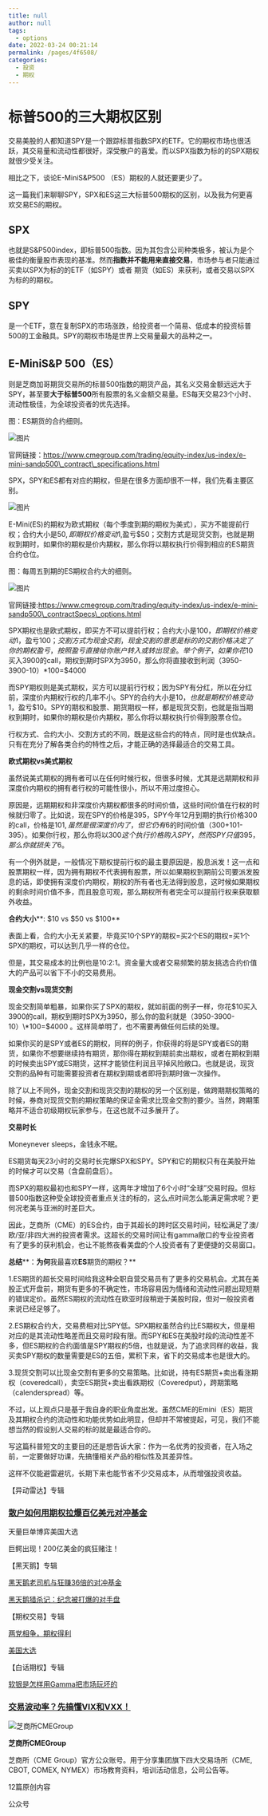 ```yaml
---
title: null
author: null
tags: 
  - options
date: 2022-03-24 00:21:14
permalink: /pages/4f6508/
categories: 
  - 投资
  - 期权
---
```


# 标普500的三大期权区别

交易美股的人都知道SPY是一个跟踪标普指数SPX的ETF。它的期权市场也很活跃，其交易量和流动性都很好，深受散户的喜爱。而以SPX指数为标的的SPX期权就很少受关注。  

相比之下，谈论E-MiniS&P500 （ES）期权的人就还要更少了。

这一篇我们来聊聊SPY，SPX和ES这三大标普500期权的区别，以及我为何更喜欢交易ES的期权。


## **SPX**
也就是S&P500index，即标普500指数。因为其包含公司种类极多，被认为是个极佳的衡量股市表现的基准。然而**指数并不能用来直接交易**，市场参与者只能通过买卖以SPX为标的的ETF（如SPY）或者 期货（如ES）来获利，或者交易以SPX为标的的期权。

## **SPY**
是一个ETF，意在复制SPX的市场涨跌，给投资者一个简易、低成本的投资标普500的工金融具。SPY的期权市场是世界上交易量最大的品种之一。

## **E-MiniS&P 500**（**ES**）
则是芝商加哥期货交易所的标普500指数的期货产品，其名义交易金额远远大于SPY，甚至要**大于标普500**所有股票的名义金额交易量。ES每天交易23个小时、流动性极佳，为全球投资者的优先选择。

图：ES期货的合约细则。

![图片](https://mmbiz.qpic.cn/mmbiz_png/Thehffjafp4PZGgTAEokboicWyAo9zRNYcVszo6FrVswuS490dUicqbQSsGgePyrQ3UoKete6fXeGxMgfmfNJCTA/640?wx_fmt=png&tp=webp&wxfrom=5&wx_lazy=1&wx_co=1)

官网链接：https://www.cmegroup.com/trading/equity-index/us-index/e-mini-sandp500\_contract\_specifications.html

SPX，SPY和ES都有对应的期权，但是在很多方面却很不一样，我们先看主要区别。

![图片](https://mmbiz.qpic.cn/mmbiz_png/Thehffjafp4PZGgTAEokboicWyAo9zRNYueGsygWkk6hyiaCG7HEAe2d3uJKY73m7QDgGTbJANLANSaWOc2SByLQ/640?wx_fmt=png&tp=webp&wxfrom=5&wx_lazy=1&wx_co=1)

E-Mini(ES)的期权为欧式期权（每个季度到期的期权为美式），买方不能提前行权；合约大小是$50,即期权价格变动$1,盈亏$50；交割方式是现货交割，也就是期权到期时，如果你的期权是价内期权，那么你将以期权执行价得到相应的ES期货合约仓位。

图：每周五到期的ES期权合约大的细则。

![图片](https://mmbiz.qpic.cn/mmbiz_png/Thehffjafp4PZGgTAEokboicWyAo9zRNY3x0dthROzFSIQWFiau1Lic4WDIVKEj0JodvW7EfQW688xOzJqM0wlytA/640?wx_fmt=png&tp=webp&wxfrom=5&wx_lazy=1&wx_co=1)

官网链接:https://www.cmegroup.com/trading/equity-index/us-index/e-mini-sandp500\_contractSpecs\_options.html

SPX期权也是欧式期权，即买方不可以提前行权；合约大小是$100，即期权价格变动$1，盈亏$100；交割方式为现金交割，现金交割的意思是标的的交割价格决定了你的期权盈亏，按照盈亏直接给你账户转入或转出现金。举个例子，如果你花$10买入3900的call，期权到期时SPX为3950，那么你将直接收到利润（3950-3900-10）\*100=$4000

而SPY期权则是美式期权，买方可以提前行行权；因为SPY有分红，所以在分红前，深度价内期权行权的几率不小。SPY的合约大小是$10，也就是期权价格变动$1，盈亏$10。SPY的期权和股票、期货期权一样，都是现货交割，也就是指当期权到期时，如果你的期权是价内期权，那么你将以期权执行价得到股票仓位。

行权方式、合约大小、交割方式的不同，既是这些合约的特点，同时是也优缺点。只有在充分了解各类合约的特性之后，才能正确的选择最适合的交易工具。

**欧式期权****vs****美式期权**

虽然说美式期权的拥有者可以在任何时候行权，但很多时候，尤其是远期期权和非深度价内期权的拥有者行权的可能性很小，所以不用过度担心。

原因是，远期期权和非深度价内期权都很多的时间价值，这些时间价值在行权的时候就归零了。比如说，现在SPY的价格是395，SPY今年12月到期的执行价格300的call，价格是$101,虽然是很深度价内了，但它仍有$6的时间价值（300+101-395）。如果你行权，那么你将以$300这个执行价格购入SPY，然而SPY只值395，那么你就损失了$6。

有一个例外就是，一般情况下期权提前行权的最主要原因是，股息派发！这一点和股票期权一样，因为拥有期权不代表拥有股票，所以如果期权到期前公司要派发股息的话，即使拥有深度价内期权，期权的所有者也无法得到股息，这时候如果期权的剩余时间价值不多，而且股息可观，那么期权所有者完全可以提前行权来获取额外收益。

**合约大小****: $10 vs $50 vs $100**

表面上看，合约大小无关紧要，毕竟买10个SPY的期权\=买2个ES的期权\=买1个SPX的期权，可以达到几乎一样的仓位。

但是，其交易成本的比例也是10:2:1。资金量大或者交易频繁的朋友挑选合约价值大的产品可以省下不小的交易费用。

**现金交割****vs****现货交割**

现金交割简单粗暴，如果你买了SPX的期权，就如前面的例子一样，你花$10买入3900的call，期权到期时SPX为3950，那么你的盈利就是（3950-3900-10）\*100=$4000 。这样简单明了，也不需要再做任何后续的处理。

如果你买的是SPY或者ES的期权，同样的例子，你获得的将是SPY或者ES的期货，如果你不想要继续持有期货，那你得在期权到期前卖出期权，或者在期权到期的时候卖出SPY或ES期货，这样才能锁住利润且平掉风险敞口。也就是说，现货交割的品种有可能需要投资者在期权到期或者即将到期时做一次操作。

除了以上不同外，现金交割和现货交割的期权的另一个区别是，做跨期期权策略的时候，券商对现货交割的期权策略的保证金需求比现金交割的要少。当然，跨期策略并不适合初级期权玩家参与，在这也就不过多展开了。

**交易时长**

Moneynever sleeps，金钱永不眠。

ES期货每天23小时的交易时长完爆SPX和SPY。SPY和它的期权只有在美股开始的时候才可以交易（含盘前盘后）。

而SPX的期权最初也和SPY一样，这两年才增加了6个小时“全球”交易时段。但标普500指数这种受全球投资者重点关注的标的，这么点时间怎么能满足需求呢？更何况老美与亚洲的时差巨大。

因此，芝商所（CME）的ES合约，由于其超长的跨时区交易时间，轻松满足了澳/欧/亚/非四大洲的投资者需求。这超长的交易时间让有gamma敞口的专业投资者有了更多的获利机会，也让不能熬夜看美盘的个人投资者有了更便捷的交易窗口。

**总结****：****为何****我最喜欢****ES****期货的期权？**

1.ES期货的超长交易时间给我这种全职自营交易员有了更多的交易机会。尤其在美股正式开盘前，期货有更多的不确定性，市场容易因为情绪和流动性问题出现短期的错误定价。虽然ES期权的流动性在欧亚时段稍逊于美股时段，但对一般投资者来说已经足够了。

2.ES期权合约大，交易费相对比SPY低。SPX期权虽然合约比ES期权大，但是相对应的是其流动性略差而且交易时段有限。而SPY和ES在美股时段的流动性差不多，但ES期权的合约面值是SPY期权的5倍，也就是说，为了追求同样的收益，我买卖SPY期权的数量需要是ES的五倍，累积下来，省下的交易成本也是很大的。

3.现货交割可以比现金交割有更多的交易策略。比如说，持有ES期货+卖出看涨期权（coveredcall），卖空ES期货+卖出看跌期权（Coveredput），跨期策略（calenderspread）等。

不过，以上观点只是基于我自身的职业角度出发。虽然CME的Emini（ES）期货及其期权合约的流动性和功能优势如此明显，但却并不常被提起，可见，我们不能想当然的假设别人交易的标的就是最适合你的。

写这篇科普短文的主要目的还是想告诉大家：作为一名优秀的投资者，在入场之前，一定要做好功课，先搞懂相关产品的相似性及其差异性。

这样不仅能避雷避坑，长期下来也能节省不少交易成本，从而增强投资收益。


【异动雷达】专辑

### [散户如何用期权拉爆百亿美元对冲基金](http://mp.weixin.qq.com/s?__biz=MzIyMzkwMjc4MA==&mid=2247484264&idx=1&sn=a5614508986a300e9a06c50b47567744&chksm=e8166e3bdf61e72dafe3d6a40360952e88aedd6587d44e5bdba95b0c05503c164a21a9808e17&scene=21#wechat_redirect)

天量巨单博弈美国大选

巨鳄出现！200亿美金的疯狂赌注！

【黑天鹅】专辑

[黑天鹅老司机与狂赚36倍的对冲基金](http://mp.weixin.qq.com/s?__biz=MzIyMzkwMjc4MA==&mid=2247483691&idx=1&sn=37299ad3094f09fda50f5007760dc11e&chksm=e8166c78df61e56eb78dc3ab4f3ba020421187aca499546ae41e835c1c30f7fd9c59aab463f1&scene=21#wechat_redirect)

[黑天鹅猎杀记：纪念被打爆的对手盘](http://mp.weixin.qq.com/s?__biz=MzIyMzkwMjc4MA==&mid=2247483662&idx=1&sn=c18e3a5648117caf870e738e213d1665&chksm=e8166c5ddf61e54ba2373dfb2773a04f8e9ff590375bf77129a45560e42a1edea37a5df06d3a&scene=21#wechat_redirect)

【期权交易】专辑

[两党相争，期权得利](http://mp.weixin.qq.com/s?__biz=MzIyMzkwMjc4MA==&mid=2247483723&idx=1&sn=a1c7b8f189f3bf534f843e27d34a0f74&chksm=e8166c18df61e50e6aa87efd5444b6b0d9ca2d50866cf0e22653ed40973d339a8c1350b48ab8&scene=21#wechat_redirect)

[美国大选](http://mp.weixin.qq.com/s?__biz=MzIyMzkwMjc4MA==&mid=2247483787&idx=1&sn=d3d517bd1b4a40d0ff0ab4b094e8d54c&chksm=e8166cd8df61e5ce90c00d3bbf2dcaba1a666f868fecb75b6544f93acf192082a2b3a6faee1a&scene=21#wechat_redirect)

【白话期权】专辑

[软银是怎样用Gamma把市场玩坏的](http://mp.weixin.qq.com/s?__biz=MzIyMzkwMjc4MA==&mid=2247484057&idx=1&sn=a0456906051ee443e12d430e6a0755eb&chksm=e8166fcadf61e6dca842dadb57b5e1ffe5020d9541ec2a339689b0d5557d698ba7522341c5f4&scene=21#wechat_redirect)

### [交易波动率？先搞懂VIX和VXX！](http://mp.weixin.qq.com/s?__biz=MzIyMzkwMjc4MA==&mid=2247484154&idx=1&sn=1ed933e17fb7c99d35d12a10d0b9dfb8&chksm=e8166fa9df61e6bfbb135e05ab048b8af343321adc2b7047b2d41f45d453f4f878e68b5faa3f&scene=21#wechat_redirect)

![芝商所CMEGroup](http://mmbiz.qpic.cn/sz_mmbiz_png/xQwpOJx36QVhSg66xZiajXUpn2giaDFNpHUnic4WLTBCJMoUujOKeJ25sicqqSXiahdk03zhyld5sGP8EIshtTnvUFA/0?wx_fmt=png)

**芝商所CMEGroup**

芝商所（CME Group）官方公众账号。用于分享集团旗下四大交易场所（CME, CBOT, COMEX, NYMEX）市场教育资料，培训活动信息，公司公告等。

12篇原创内容

公众号

